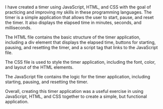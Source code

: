  I have created a timer using JavaScript, HTML, and CSS with the goal of practicing and improving my skills in these programming languages. The timer is a simple application that allows the user to start, pause, and reset the timer. It also displays the elapsed time in minutes, seconds, and milliseconds.

The HTML file contains the basic structure of the timer application, including a div element that displays the elapsed time, buttons for starting, pausing, and resetting the timer, and a script tag that links to the JavaScript file.

The CSS file is used to style the timer application, including the font, color, and layout of the HTML elements.

The JavaScript file contains the logic for the timer application, including starting, pausing, and resetting the timer.

Overall, creating this timer application was a useful exercise in using JavaScript, HTML, and CSS together to create a simple, but functional application.
